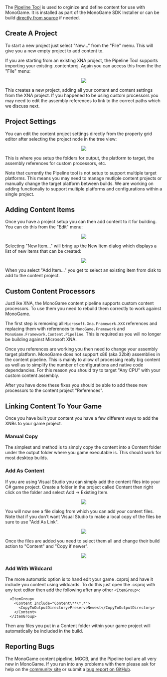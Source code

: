 The [Pipeline Tool](pipeline.md) is used to orginize and define content for use with MonoGame.  It is installed as part of the MonoGame SDK Installer or can be build [directly from source](https://github.com/mono/MonoGame/tree/develop/Tools/Pipeline) if needed.

## Create A Project

To start a new project just select "New..." from the "File" menu.  This will give you a new empty project to add content to.

If you are starting from an existing XNA project, the Pipeline Tool supports importing your existing .contentproj.  Again you can access this from the the "File" menu:

<p align="center">
<img src="images/pipeline_import.png"/>
</p>

This creates a new project, adding all your content and content settings from the XNA project.  If you happened to be using custom processors you may need to edit the assembly references to link to the correct paths which we discuss next.

## Project Settings

You can edit the content project settings directly from the property grid editor after selecting the project node in the tree view:

<p align="center">
<img src="images/pipeline_project.png"/>
</p>

This is where you setup the folders for output, the platform to target, the assembly references for custom processors, etc.

Note that currently the Pipeline tool is not setup to support multiple target platforms.  This means you may need to manage mutliple content projects or manually change the target platform between builds.  We are working on adding functionaliy to support multiple platforms and configurations within a single project.


## Adding Content Items

Once you have a project setup you can then add content to it for building.  You can do this from the "Edit" menu:

<p align="center">
<img src="images/pipeline_items.png"/>
</p>

Selecting "New Item..." will bring up the New Item dialog which displays a list of new items that can be created:

<p align="center">
<img src="images/pipeline_newitem.png"/>
</p>

When you select "Add Item..." you get to select an existing item from disk to add to the content project.


## Custom Content Processors

Justl ike XNA, the MonoGame content pipeline supports custom content processors.  To use them you need to rebuild them correctly to work against MonoGame.

The first step is removing all `Microsoft.Xna.Framework.XXX` references and replacing them with references to `MonoGame.Framework` and `MonoGame.Framework.Content.Pipeline`.  This is required as you will no longer be building against Microsoft XNA.

Once you references are working you then need to change your assembly target platform.  MonoGame does not support x86 (aka 32bit) assemblies in the content pipeline.  This is mainly to allow of processing really big content as well as to simplify the number of configurations and native code dependancies.  For this reason you should try to target "Any CPU" with your custom content assembly.

After you have done these fixes you should be able to add these new processors to the content project "References".


## Linking Content To Your Game

Once you have built your content you have a few different ways to add the XNBs to your game project.

### Manual Copy

The simplest and method is to simply copy the content into a Content folder under the output folder where you game executable is.  This should work for most desktop builds.


### Add As Content

If you are using Visual Studio you can simply add the content files into your C# game project.  Create a folder in the project called Content then right click on the folder and select Add -> Existing Item.

<p align="center">
<img src="images/existing_item.png"/>
</p>

You will now see a file dialog from which you can add your content files.  Note that if you don't want Visual Studio to make a local copy of the files be sure to use "Add As Link".

<p align="center">
<img src="images/add_as_link.png"/>
</p>

Once the files are added you need to select them all and change their build action to "Content" and "Copy if newer".

<p align="center">
<img src="images/copy_if_newer.png"/>
</p>


### Add With Wildcard

The more automatic option is to hand edit your game .csproj and have it include you content using wildcards.  To do this just open the .csproj with any text editor then add the following after any other `<ItemGroup>`:

```
  <ItemGroup>
    <Content Include="Content\**\*.*">
      <CopyToOutputDirectory>PreserveNewest</CopyToOutputDirectory>
    </Content>
  </ItemGroup>
```

Then any files you put in a Content folder within your game project will automatically be included in the build.


## Reporting Bugs

The MonoGame content pipeline, MGCB, and the Pipeline tool are all very new in MonoGame.  If you run into any problems with them please ask for help on the [community site](http://community.monogame.net/) or submit a [bug report on GitHub](https://github.com/mono/MonoGame/issues).
